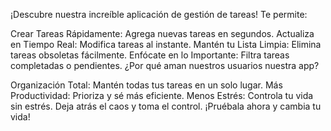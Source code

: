 ¡Descubre nuestra increíble aplicación de gestión de tareas! Te permite:

Crear Tareas Rápidamente: Agrega nuevas tareas en segundos.
Actualiza en Tiempo Real: Modifica tareas al instante.
Mantén tu Lista Limpia: Elimina tareas obsoletas fácilmente.
Enfócate en lo Importante: Filtra tareas completadas o pendientes.
¿Por qué aman nuestros usuarios nuestra app?

Organización Total: Mantén todas tus tareas en un solo lugar.
Más Productividad: Prioriza y sé más eficiente.
Menos Estrés: Controla tu vida sin estrés.
Deja atrás el caos y toma el control. ¡Pruébala ahora y cambia tu vida!
